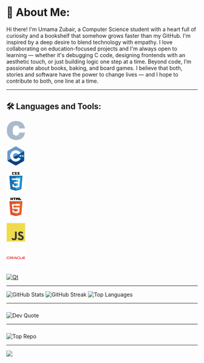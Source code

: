 # 💫 About Me:
Hi there! I'm Umama Zubair, a Computer Science student with a heart full of curiosity and a bookshelf that somehow grows faster than my GitHub. I'm inspired by a deep desire to blend technology with empathy. I love collaborating on education-focused projects and I'm always open to learning — whether it's debugging C code, designing frontends with an aesthetic touch, or just building logic one step at a time. Beyond code, I’m passionate about books, baking, and board games. I believe that both, stories and software have the power to change lives — and I hope to contribute to both, one line at a time.

---

## 🛠️ Languages and Tools:
<p align="left">
  <a href="https://www.cprogramming.com/" target="_blank" rel="noreferrer"><img src="https://raw.githubusercontent.com/devicons/devicon/master/icons/c/c-original.svg" alt="C" width="50" height="50"/></a>
  
  <a href="https://www.w3schools.com/cpp/" target="_blank" rel="noreferrer"><img src="https://raw.githubusercontent.com/devicons/devicon/master/icons/cplusplus/cplusplus-original.svg" alt="C++" width="50" height="50"/></a>
  
  <a href="https://www.w3schools.com/css/" target="_blank" rel="noreferrer"><img src="https://raw.githubusercontent.com/devicons/devicon/master/icons/css3/css3-original-wordmark.svg" alt="CSS3" width="50" height="50"/></a>
  
  <a href="https://www.w3.org/html/" target="_blank" rel="noreferrer"><img src="https://raw.githubusercontent.com/devicons/devicon/master/icons/html5/html5-original-wordmark.svg" alt="HTML5" width="50" height="50"/></a>
  
  <a href="https://developer.mozilla.org/en-US/docs/Web/JavaScript" target="_blank" rel="noreferrer"><img src="https://raw.githubusercontent.com/devicons/devicon/master/icons/javascript/javascript-original.svg" alt="JavaScript" width="50" height="50"/></a>
  
  <a href="https://www.oracle.com/" target="_blank" rel="noreferrer"><img src="https://raw.githubusercontent.com/devicons/devicon/master/icons/oracle/oracle-original.svg" alt="Oracle" width="50" height="50"/></a>
  
  <a href="https://www.qt.io/" target="_blank" rel="noreferrer"><img src="https://upload.wikimedia.org/wikipedia/commons/0/0b/Qt_logo_2016.svg" alt="Qt" width="50" height="50"/></a>
</p>

---

![GitHub Stats](https://github-readme-stats.vercel.app/api?username=uz352006&theme=transparent&hide_border=false&include_all_commits=false&count_private=false)
![GitHub Streak](https://nirzak-streak-stats.vercel.app/?user=uz352006&theme=transparent&hide_border=false)
![Top Languages](https://github-readme-stats.vercel.app/api/top-langs/?username=uz352006&theme=transparent&hide_border=false&layout=compact)

---

### 
![Dev Quote](https://quotes-github-readme.vercel.app/api?type=horizontal&theme=radical)

---

### 
![Top Repo](https://github-contributor-stats.vercel.app/api?username=uz352006&limit=5&theme=transparent&combine_all_yearly_contributions=true)

---

[![](https://visitcount.itsvg.in/api?id=uz352006&icon=0&color=0)](https://visitcount.itsvg.in)
